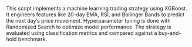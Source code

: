 This script implements a machine learning trading strategy using XGBoost. It engineers features like 20-day EMA, RSI, and Bollinger Bands to predict the next day’s price movement. Hyperparameter tuning is done with Randomized Search to optimize model performance. The strategy is evaluated using classification metrics and compared against a buy-and-hold benchmark.
